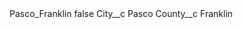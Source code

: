<?xml version="1.0" encoding="UTF-8"?>
<CustomMetadata xmlns="http://soap.sforce.com/2006/04/metadata" xmlns:xsi="http://www.w3.org/2001/XMLSchema-instance" xmlns:xsd="http://www.w3.org/2001/XMLSchema">
    <label>Pasco_Franklin</label>
    <protected>false</protected>
    <values>
        <field>City__c</field>
        <value xsi:type="xsd:string">Pasco</value>
    </values>
    <values>
        <field>County__c</field>
        <value xsi:type="xsd:string">Franklin</value>
    </values>
</CustomMetadata>

